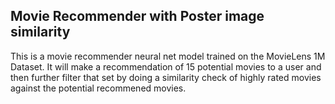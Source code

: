## Movie Recommender with Poster image similarity

This is a movie recommender neural net model trained on the MovieLens 1M Dataset. It will make a recommendation of 15 potential movies to a user and then further filter that set by doing a similarity check of highly rated movies against the potential recommened movies. 